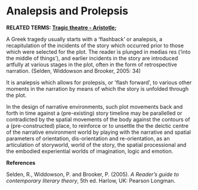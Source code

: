 # Analepsis and Prolepsis

**RELATED TERMS: [Tragic theatre - Aristotle](https://narrative-environments.github.io/CourseCompendium/Tragic-Theatre.html);**

A Greek tragedy usually starts with a ‘flashback’ or analepsis, a recapitulation of the incidents of the story which occurred prior to those which were selected for the plot. The reader is plunged in medias res (‘into the middle of things’), and earlier incidents in the story are introduced artfully at various stages in the plot, often in the form of retrospective narration. (Selden, Widdowson and Brooker, 2005: 34)

It is analepsis which allows for prolepsis, or 'flash forward', to various other moments in the narration by means of which the story is unfolded through the plot.

In the design of narrative environments, such plot movements back and forth in time against a (pre-existing) story timeline may be parallelled or contradicted by the spatial movements of the body against the contours of a (pre-constructed) place, to reinforce or to unsettle the the deictic centre of the narrative environment world by playing with the narrative and spatial parameters of orientation, dis-orientation and re-orientation, as an articulation of storyworld, world of the story, the spatial processional and the embodied experiential worlds of imagination, logic and emotion.

**References** 

Selden, R., Widdowson, P. and Brooker, P. (2005). _A Reader’s guide to contemporary literary theory_, 5th ed. Harlow, UK: Pearson Longman.
